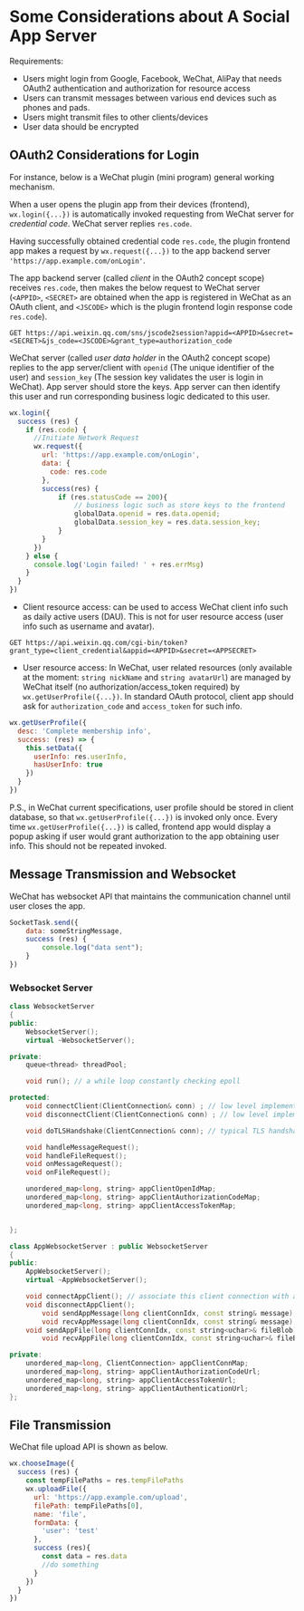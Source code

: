 # Some Considerations about A Social App Server

Requirements:
* Users might login from Google, Facebook, WeChat, AliPay that needs OAuth2 authentication and authorization for resource access
* Users can transmit messages between various end devices such as phones and pads.
* Users might transmit files to other clients/devices
* User data should be encrypted

## OAuth2 Considerations for Login

For instance, below is a WeChat plugin (mini program) general working mechanism.

When a user opens the plugin app from their devices (frontend),
`wx.login({...})` is automatically invoked requesting from WeChat server for *credential code*.
WeChat server replies `res.code`.

Having successfully obtained credential code `res.code`, the plugin frontend app makes a request by `wx.request({...})` to the app backend server `'https://app.example.com/onLogin'`.

The app backend server (called *client* in the OAuth2 concept scope) receives `res.code`, then makes the below request to WeChat server (`<APPID>`, `<SECRET>` are obtained when the app is registered in WeChat as an OAuth client, and `<JSCODE>` which is the plugin frontend login response code `res.code`).
```
GET https://api.weixin.qq.com/sns/jscode2session?appid=<APPID>&secret=<SECRET>&js_code=<JSCODE>&grant_type=authorization_code
```

WeChat server (called *user data holder* in the OAuth2 concept scope) replies to the app server/client with `openid` (The unique identifier of the user) and `session_key` (The session key validates the user is login in WeChat).
App server should store the keys.
App server can then identify this user and run corresponding business logic dedicated to this user.

```javascript
wx.login({
  success (res) {
    if (res.code) {
      //Initiate Network Request
      wx.request({
        url: 'https://app.example.com/onLogin',
        data: {
          code: res.code
        },
        success(res) {
            if (res.statusCode == 200){
                // business logic such as store keys to the frontend
                globalData.openid = res.data.openid;
                globalData.session_key = res.data.session_key;
            }
        }
      })
    } else {
      console.log('Login failed! ' + res.errMsg)
    }
  }
})
```

* Client resource access: can be used to access WeChat client info such as daily active users (DAU).
This is not for user resource access (user info such as username and avatar).
```
GET https://api.weixin.qq.com/cgi-bin/token?grant_type=client_credential&appid=<APPID>&secret=<APPSECRET>
```

* User resource access: In WeChat, user related resources (only available at the moment:  `string nickName` and `string avatarUrl`) are managed by WeChat itself (no authorization/access_token required) by `wx.getUserProfile({...})`.
In standard OAuth protocol, client app should ask for `authorization_code` and `access_token` for such info.

```javascript
wx.getUserProfile({
  desc: 'Complete membership info',
  success: (res) => {
    this.setData({
      userInfo: res.userInfo,
      hasUserInfo: true
    })
  }
})
```

P.S., in WeChat current specifications, user profile should be stored in client database, so that `wx.getUserProfile({...})` is invoked only once.
Every time `wx.getUserProfile({...})` is called, frontend app would display a popup asking if user would grant authorization to the app obtaining user info. This should not be repeated invoked.

## Message Transmission and Websocket

WeChat has websocket API that maintains the communication channel until user closes the app.

```javascript
SocketTask.send({
    data: someStringMessage,
    success (res) {
        console.log("data sent");
    }
})
```

### Websocket Server

```cpp
class WebsocketServer
{
public:
    WebsocketServer();
    virtual ~WebsocketServer();

private:
    queue<thread> threadPool;    

    void run(); // a while loop constantly checking epoll

protected:
    void connectClient(ClientConnection& conn) ; // low level implementation of connection, such as by socket apis
    void disconnectClient(ClientConnection& conn) ; // low level implementation of disconnection, such as by socket apis

    void doTLSHandshake(ClientConnection& conn); // typical TLS handshake

    void handleMessageRequest();
    void handleFileRequest();
    void onMessageRequest();
    void onFileRequest();

    unordered_map<long, string> appClientOpenIdMap;
    unordered_map<long, string> appClientAuthorizationCodeMap;
    unordered_map<long, string> appClientAccessTokenMap;


};

class AppWebsocketServer : public WebsocketServer
{
public:
    AppWebsocketServer();
    virtual ~AppWebsocketServer();

    void connectAppClient(); // associate this client connection with an id
    void disconnectAppClient();
		void sendAppMessage(long clientConnIdx, const string& message);
		void recvAppMessage(long clientConnIdx, const string& message);
    void sendAppFile(long clientConnIdx, const string<uchar>& fileBlob);
		void recvAppFile(long clientConnIdx, const string<uchar>& fileBlob);

private:
    unordered_map<long, ClientConnection> appClientConnMap;
    unordered_map<long, string> appClientAuthorizationCodeUrl;
    unordered_map<long, string> appClientAccessTokenUrl;
    unordered_map<long, string> appClientAuthenticationUrl;
};
```

## File Transmission

WeChat file upload API is shown as below.

```javascript
wx.chooseImage({
  success (res) {
    const tempFilePaths = res.tempFilePaths
    wx.uploadFile({
      url: 'https://app.example.com/upload',
      filePath: tempFilePaths[0],
      name: 'file',
      formData: {
        'user': 'test'
      },
      success (res){
        const data = res.data
        //do something
      }
    })
  }
})
```